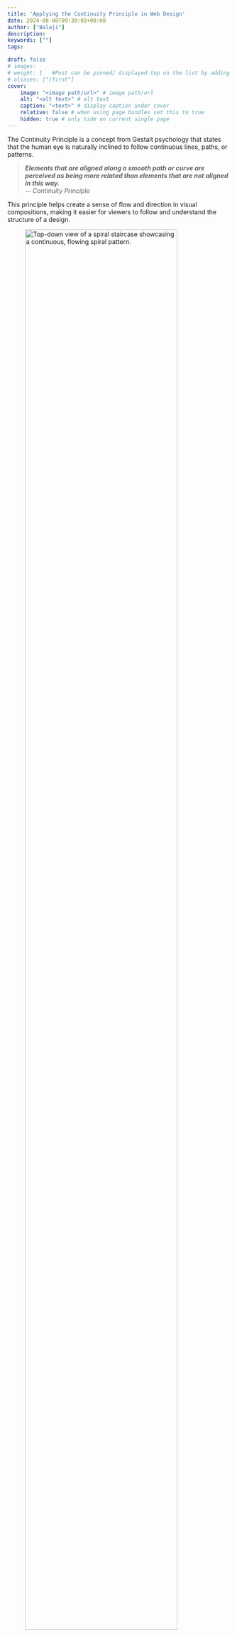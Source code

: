 ```yaml
---
title: 'Applying the Continuity Principle in Web Design'
date: 2024-08-08T09:30:03+00:00
author: ["Balaji"]
description: 
keywords: [""]
tags: 

draft: false
# images: 
# weight: 1   #Post can be pinned/ displayed top on the list by adding a weight=<num> var to page-variables
# aliases: ["/first"]
cover:
    image: "<image path/url>" # image path/url
    alt: "<alt text>" # alt text
    caption: "<text>" # display caption under cover
    relative: false # when using page bundles set this to true
    hidden: true # only hide on current single page
---
```


The Continuity Principle is a concept from Gestalt psychology that states that the human eye is naturally inclined to follow continuous lines, paths, or patterns.

> ***Elements that are aligned along a smooth path or curve are perceived as being more related than elements that are not aligned in this way.***  
> _-- Continuity Principle_

This principle helps create a sense of flow and direction in visual compositions, making it easier for viewers to follow and understand the structure of a design.

<figure>
  <img src="\img\spiral_staircase_example_gestalt_continuity_principle.webp" width="90%" height="auto" alt="Top-down view of a spiral staircase showcasing a continuous, flowing spiral pattern.">
  <figcaption>A top-down photo of a spiral staircase demonstrates the Continuity Principle, where the smooth, unbroken spiral naturally guides the viewer's eye through the image in a fluid, continuous motion.</figcaption>
</figure>

In the image, the staircase creates a continuous, flowing path that naturally guides the viewer's eye downward along the curve of the stairs. The smooth, unbroken spiral visually connects each step to the next, leading the viewer through the entire image in a fluid motion.

### Psychological Basis of the Continuity Principle

Our brains are wired to seek out and follow ***continuous lines and patterns***, which simplifies the process of information processing and helps us perceive relationships between elements more easily. 

This natural inclination enables designers to create a sense of direction and flow within their designs. By leveraging the Continuity Principle, users are guided smoothly through content, following a clear, cohesive path that enhances their overall navigation experience.


### Applying Continuity in Web Design
By applying the Continuity Principle, designers can enhance the usability of their layouts, ensuring that users can navigate and understand the structure of the design with minimal cognitive effort.

#### 1. Single Page Application
In Single Page Applications (SPAs), where the entire website content is loaded on a single page, the Continuity Principle is crucial for creating a smooth and intuitive user experience. 

Designers often leverage this principle by arranging content in a continuous vertical flow from top to bottom by placing related sections in a seamless scrollable layout, users can follow the page’s content without interruption.

<figure>
  <img src="\img\scrolling_parallax_effect_continuity_principle.gif" width="100%" height="auto" alt="Parallax scrolling use smooth scrolling effects that maintain visual continuity as users move from one section to another.">
  <figcaption>Parallax scrolling use smooth scrolling effects that maintain visual continuity as users move from one section to another.</figcaption>
</figure>

***For Example***, a well-designed SPA might use smooth scrolling effects or transitions that maintain visual continuity as users move from one section to another. This can include horizontal or vertical scrolling patterns that create a sense of progression and guide the user’s eye naturally through the content. 

By ensuring that content flows in a logical and continuous path, designers make it easier for users to navigate and engage with the information on the page, enhancing the overall usability and user experience.

#### 2. Web Design

In web design, continuous visual pathways, such as a consistent grid structure or aligned content blocks, help users understand the hierarchy and flow of information. 


  <a href="https://www.apple.com" target="_blank" rel="noopener noreferrer">**Apple**</a> uses smooth, continuous scrolling effects on its AirPods product page. 
  
  As users scroll, the transition between different product categories is seamless, creating a fluid visual flow. This design choice enhances the browsing experience by maintaining user engagement and ensuring that information about AirPods is presented in a cohesive and visually appealing manner.

  <figure>
    <img src="\img\apple-scroll-animation.gif" width="100%" height="auto" alt="Smooth scrolling effect on Apple's AirPods website showing seamless transitions between product categories for an enhanced browsing experience.">
    <figcaption>Apple's AirPods product page demonstrating seamless scrolling and transitions between categories, creating a fluid and engaging browsing experience.</figcaption>
  </figure>

### Some Tips on Using the Continuity Principle

  **1. Create Smooth Pathways**  
  - Employ lines, curves, and alignment to guide the eye.
  - Use white space to create visual flow.

**2. Avoid Design Disruptions**
* Maintain consistent direction and spacing.
* Prevent visual clutter.

**3. Balance with Other Principles**
* Combine continuity with proximity, similarity, and hierarchy.

### Conclusion  
The Continuity Principle empowers designers to create user-centered designs. By understanding and incorporating this principle, designers can effectively guide users through design layouts, fostering intuitive and engaging experiences.  
  
Experimenting with continuity allows designers to unlock its full potential in crafting compelling visual compositions.